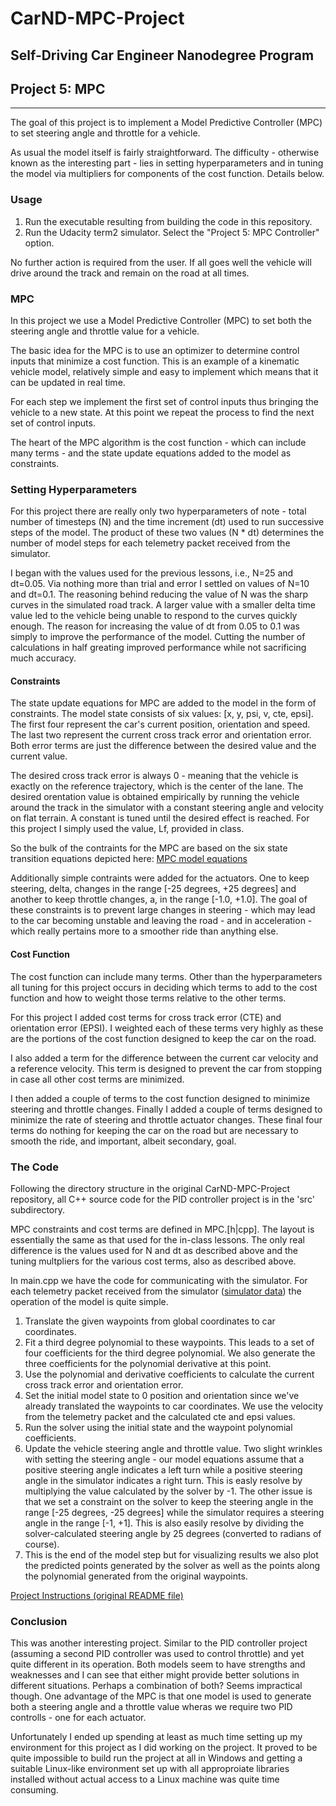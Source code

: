 
# CarND-MPC-Project

## Self-Driving Car Engineer Nanodegree Program

## Project 5: MPC

---

The goal of this project is to implement a Model Predictive Controller (MPC) to set steering angle and throttle for a vehicle.

As usual the model itself is fairly straightforward. The difficulty - otherwise known as the interesting part - lies in setting hyperparameters and in tuning the model via multipliers for components of the cost function. Details below.

### Usage

1. Run the executable resulting from building the code in this repository.
1. Run the Udacity term2 simulator. Select the "Project 5: MPC Controller" option.

No further action is required from the user. If all goes well the vehicle will drive around the track and remain on the road at all times.

### MPC

In this project we use a Model Predictive Controller (MPC) to set both the steering angle and throttle value for a vehicle.

The basic idea for the MPC is to use an optimizer to determine control inputs that minimize a cost function. This is an example of a kinematic vehicle model, relatively simple and easy to implement which means that it can be updated in real time.

For each step we implement the first set of control inputs thus bringing the vehicle to a new state. At this point we repeat the process to find the next set of control inputs.

The heart of the MPC algorithm is the cost function - which can include many terms - and the state update equations added to the model as constraints.

### Setting Hyperparameters

For this project there are really only two hyperparameters of note - total number of timesteps (N) and the time increment (dt) used to run successive steps of the model. The product of these two values (N * dt) determines the number of model steps for each telemetry packet received from the simulator.

I began with the values used for the previous lessons, i.e., N=25 and dt=0.05. Via nothing more than trial and error I settled on values of N=10 and dt=0.1. The reasoning behind reducing the value of N was the sharp curves in the simulated road track. A larger value with a smaller delta time value led to the vehicle being unable to respond to the curves quickly enough. The reason for increasing the value of dt from 0.05 to 0.1 was simply to improve the performance of the model. Cutting the number of calculations in half greating improved performance while not sacrificing much accuracy.

#### Constraints

The state update equations for MPC are added to the model in the form of constraints. The model state consists of six values: [x, y, psi, v, cte, epsi]. The first four represent the car's current position, orientation and speed. The last two represent the current cross track error and orientation error. Both error terms are just the difference between the desired value and the current value.

The desired cross track error is always 0 - meaning that the vehicle is exactly on the reference trajectory, which is the center of the lane. The desired orentation value is obtained empirically by running the vehicle around the track in the simulator with a constant steering angle and velocity on flat terrain. A constant is tuned until the desired effect is reached. For this project I simply used the value, Lf, provided in class.

So the bulk of the contraints for the MPC are based on the six state transition equations depicted here: [MPC model equations](doc/MPC.pdf)

Additionally simple contraints were added for the actuators. One to keep steering, delta, changes in the range [-25 degrees, +25 degrees] and another to keep throttle changes, a, in the range [-1.0, +1.0]. The goal of these constraints is to prevent large changes in steering - which may lead to the car becoming unstable and leaving the road - and in acceleration - which really pertains more to a smoother ride than anything else.

#### Cost Function

The cost function can include many terms. Other than the hyperparameters all tuning for this project occurs in deciding which terms to add to the cost function and how to weight those terms relative to the other terms.

For this project I added cost terms for cross track error (CTE) and orientation error (EPSI). I weighted each of these terms very highly as these are the portions of the cost function designed to keep the car on the road.

I also added a term for the difference between the current car velocity and a reference velocity. This term is designed to prevent the car from stopping in case all other cost terms are minimized.

I then added a couple of terms to the cost function designed to minimize steering and throttle changes. Finally I added a couple of terms designed to minimize the rate of steering and throttle actuator changes. These final four terms do nothing for keeping the car on the road but are necessary to smooth the ride, and important, albeit secondary, goal.

### The Code

Following the directory structure in the original CarND-MPC-Project repository, all C++ source code for the PID controller project is in the 'src' subdirectory.

MPC constraints and cost terms are defined in MPC.[h|cpp]. The layout is essentially the same as that used for the in-class lessons. The only real difference is the values used for N and dt as described above and the tuning multpliers for the various cost terms, also as described above.

In main.cpp we have the code for communicating with the simulator. For each telemetry packet received from the simulator ([simulator data](doc/DATA.md)) the operation of the model is quite simple.

1. Translate the given waypoints from global coordinates to car coordinates.
1. Fit a third degree polynomial to these waypoints. This leads to a set of four coefficients for the third degree polynomial. We also generate the three coefficients for the polynomial derivative at this point.
1. Use the polynomial and derivative coefficients to calculate the current cross track error and orientation error.
1. Set the initial model state to 0 position and orientation since we've already translated the waypoints to car coordinates. We use the velocity from the telemetry packet and the calculated cte and epsi values.
1. Run the solver using the initial state and the waypoint polynomial coefficients.
1. Update the vehicle steering angle and throttle value. Two slight wrinkles with setting the steering angle - our model equations assume that a positive steering angle indicates a left turn while a positive steering angle in the simulator indicates a right turn. This is easly resolve by multiplying the value calculated by the solver by -1. The other issue is that we set a constraint on the solver to keep the steering angle in the range [-25 degrees, -25 degrees] while the simulator requires a steering angle in the range [-1, +1]. This is also easily resolve by dividing the solver-calculated steering angle by 25 degrees (converted to radians of course).
1. This is the end of the model step but for visualizing results we also plot the predicted points generated by the solver as well as the points along the polynomial generated from the original waypoints.

[Project Instructions (original README file)](doc/project.md)

### Conclusion

This was another interesting project. Similar to the PID controller project (assuming a second PID controller was used to control throttle) and yet quite different in its operation. Both models seem to have strengths and weaknesses and I can see that either might provide better solutions in different situations. Perhaps a combination of both? Seems impractical though. One advantage of the MPC is that one model is used to generate both a steering angle and a throttle value wheras we require two PID controlls - one for each actuator.

Unfortunately I ended up spending at least as much time setting up my environment for this project as I did working on the project. It proved to be quite impossible to build run the project at all in Windows and getting a suitable Linux-like environment set up with all approproiate libraries installed without actual access to a Linux machine was quite time consuming.
